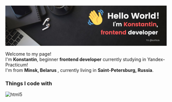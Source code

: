 ![Alt text](./hello-world.jpg/?raw=true "Title")

<p>Welcome to my page! </br> I'm <b>Konstantin</b>, beginner <b>frontend developer</b> currently studying in Yandex-Practicum! </br> I'm from <b> Minsk, Belarus </b>, currently living in <b>Saint-Petersburg, Russia</b>. </p>

<h3>Things I code with</h3>

<p>
  
 
  <img alt="html5" src="https://img.shields.io/badge/-HTML5-E34F26?style=flat-square&logo=html5&logoColor=white" />

 
</p>

